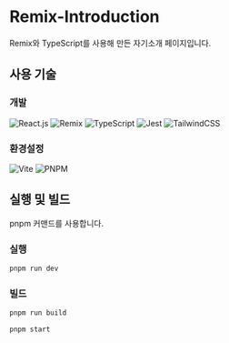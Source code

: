 # Remix-Introduction
Remix와 TypeScript를 사용해 만든 자기소개 페이지입니다.


## 사용 기술
### 개발
![React.js](https://img.shields.io/badge/React.js-%2320232a.svg?style=for-the-badge&logo=react&logoColor=%2361DAFB)
![Remix](https://img.shields.io/badge/remix-%23000.svg?style=for-the-badge&logo=remix&logoColor=white)
![TypeScript](https://shields.io/badge/TypeScript-3178C6?style=for-the-badge&logo=TypeScript&logoColor=FFF)
![Jest](https://img.shields.io/badge/-jest-%23C21325?style=for-the-badge&logo=jest&logoColor=white)
![TailwindCSS](https://img.shields.io/badge/tailwindcss-%2338B2AC.svg?style=for-the-badge&logo=tailwind-css&logoColor=white)

### 환경설정
![Vite](https://img.shields.io/badge/vite-%23646CFF.svg?style=for-the-badge&logo=vite&logoColor=white)
![PNPM](https://img.shields.io/badge/pnpm-%234a4a4a.svg?style=for-the-badge&logo=pnpm&logoColor=f69220)


## 실행 및 빌드
pnpm 커맨드를 사용합니다.

### 실행
```sh
pnpm run dev
```


### 빌드

```sh
pnpm run build
```

```sh
pnpm start
```
